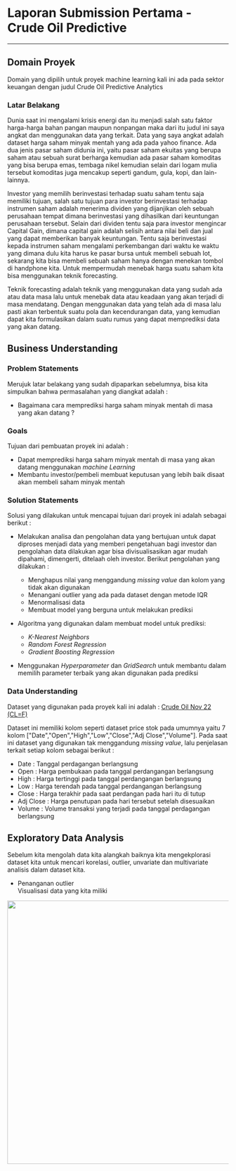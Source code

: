 # Laporan Submission Pertama - Crude Oil Predictive
---

## Domain Proyek
Domain yang dipilih untuk proyek machine learning kali ini ada pada sektor keuangan dengan judul Crude Oil Predictive Analytics

### Latar Belakang
Dunia saat ini mengalami krisis energi dan itu menjadi salah satu faktor harga-harga bahan pangan maupun nonpangan maka dari itu judul ini saya angkat dan menggunakan data yang terkait. Data yang saya angkat adalah dataset harga saham minyak mentah yang ada pada yahoo finance. Ada dua jenis pasar saham didunia ini, yaitu  pasar saham ekuitas yang berupa saham atau sebuah surat berharga kemudian ada pasar saham komoditas yang bisa berupa emas, tembaga nikel kemudian selain dari logam mulia tersebut komoditas juga mencakup seperti gandum, gula, kopi, dan lain-lainnya.

Investor yang memilih berinvestasi terhadap suatu saham tentu saja memiliki tujuan, salah satu tujuan para investor berinvestasi terhadap instrumen saham adalah menerima dividen yang dijanjikan oleh sebuah perusahaan tempat dimana berinvestasi yang dihasilkan dari keuntungan perusahaan tersebut. Selain dari dividen tentu saja para investor mengincar Capital Gain, dimana capital gain adalah selisih antara nilai beli dan jual yang dapat memberikan banyak keuntungan. Tentu saja berinvestasi kepada instrumen saham mengalami perkembangan dari waktu ke waktu yang dimana dulu kita harus ke pasar bursa untuk membeli sebuah lot, sekarang kita bisa membeli sebuah saham hanya dengan menekan tombol di handphone kita. Untuk mempermudah menebak harga suatu saham kita bisa menggunakan teknik forecasting.

Teknik forecasting adalah teknik yang menggunakan data yang sudah ada atau data masa lalu untuk menebak data atau keadaan yang akan terjadi di masa mendatang. Dengan menggunakan data yang telah ada di masa lalu pasti akan terbentuk suatu pola dan kecendurangan data, yang kemudian dapat kita formulasikan dalam suatu rumus yang dapat memprediksi data yang akan datang.

## Business Understanding

### Problem Statements
Merujuk latar belakang yang sudah dipaparkan sebelumnya, bisa kita simpulkan bahwa permasalahan yang diangkat adalah :
- Bagaimana cara memprediksi harga saham minyak mentah di masa yang akan datang ?

### Goals
Tujuan dari pembuatan proyek ini adalah :
- Dapat memprediksi harga saham minyak mentah di masa yang akan datang menggunakan *machine Learning*
- Membantu investor/pembeli membuat keputusan yang lebih baik disaat akan membeli saham minyak mentah

### Solution Statements
Solusi yang dilakukan untuk mencapai tujuan dari proyek ini adalah sebagai berikut :

- Melakukan analisa dan pengolahan data yang bertujuan untuk dapat diproses menjadi data yang memberi pengetahuan bagi investor dan pengolahan data dilakukan agar bisa divisualisasikan agar mudah dipahami, dimengerti, ditelaah oleh investor. Berikut pengolahan yang dilakukan :
  - Menghapus nilai yang menggandung *missing value* dan kolom yang tidak akan digunakan
  - Menangani outlier yang ada pada dataset dengan metode IQR
  - Menormalisasi data
  - Membuat model yang berguna untuk melakukan prediksi
  
- Algoritma yang digunakan dalam membuat model untuk prediksi:
  - *K-Nearest Neighbors*
  - *Random Forest Regression*
  - *Gradient Boosting Regression*

- Menggunakan *Hyperparameter* dan *GridSearch* untuk membantu dalam memilih parameter terbaik yang akan digunakan pada prediksi

### Data Understanding

Dataset yang digunakan pada proyek kali ini adalah : [Crude Oil Nov 22 (CL=F)](https://finance.yahoo.com/quote/CL%3DF/history?p=CL%3DF)

Dataset ini memiliki kolom seperti dataset price stok pada umumnya yaitu 7 kolom ["Date","Open","High","Low","Close","Adj Close","Volume"]. Pada saat ini dataset yang digunakan tak menggandung *missing value*, lalu penjelasan terkait setiap kolom sebagai berikut :
- Date : Tanggal perdagangan berlangsung
- Open : Harga pembukaan pada tanggal perdangangan berlangsung
- High : Harga tertinggi pada tanggal perdangangan berlangsung
- Low : Harga terendah pada tanggal perdangangan berlangsung
- Close : Harga terakhir pada saat perdangan pada hari itu di tutup
- Adj Close : Harga penutupan pada hari tersebut setelah disesuaikan
- Volume : Volume transaksi yang terjadi pada tanggal perdagangan berlangsung

## Exploratory Data Analysis

Sebelum kita mengolah data kita alangkah baiknya kita mengekplorasi dataset kita untuk mencari korelasi, outlier, unvariate dan multivariate analisis dalam dataset kita. 

- Penanganan outlier
<br>Visualisasi data yang kita miliki
<image src="https://raw.githubusercontent.com/iqbaltio/CrudeOil_PredictiveAnalytics/master/images/output_with_outlier.png" width=600/>
